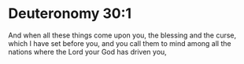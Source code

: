 # Deuteronomy 30:1

And when all these things come upon you, the blessing and the curse, which I have set before you, and you call them to mind among all the nations where the Lord your God has driven you,
